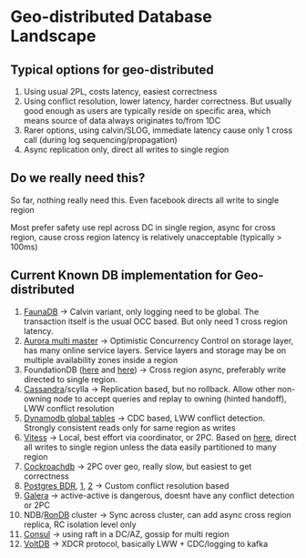 # Geo-distributed Database Landscape

## Typical options for geo-distributed

1. Using usual 2PL, costs latency, easiest correctness
2. Using conflict resolution, lower latency, harder correctness. But usually good enough as users are typically reside on specific area, which means source of data always originates to/from 1DC
3. Rarer options, using calvin/SLOG, immediate latency cause only 1 cross call (during log sequencing/propagation)
4. Async replication only, direct all writes to single region

## Do we really need this?

So far, nothing really need this. Even facebook directs all write to single region

Most prefer safety use repl across DC in single region, async for cross region, cause cross region latency is relatively unacceptable (typically > 100ms)

## Current Known DB implementation for Geo-distributed

1. [FaunaDB](https://fauna.com/blog/consistency-without-clocks-faunadb-transaction-protocol) -> Calvin variant, only logging need to be global. The transaction itself is the usual OCC based. But only need 1 cross region latency.
2. [Aurora multi master](https://docs.aws.amazon.com/AmazonRDS/latest/AuroraUserGuide/aurora-multi-master.html#aurora-multi-master-application) -> Optimistic Concurrency Control on storage layer, has many online service layers. Service layers and storage may be on multiple availability zones inside a region
3. FoundationDB ([here](https://www.foundationdb.org/files/fdb-paper.pdf) and [here](https://quabase.sei.cmu.edu/mediawiki/index.php/FoundationDB_Data_Replication_Features)) -> Cross region async, preferably write directed to single region.
4. [Cassandra](https://research.cs.cornell.edu/ladis2009/papers/lakshman-ladis2009.pdf)/scylla -> Replication based, but no rollback. Allow other non-owning node to accept queries and replay to owning (hinted handoff), LWW conflict resolution
5. [Dynamodb global tables](https://docs.aws.amazon.com/amazondynamodb/latest/developerguide/globaltables_HowItWorks.html) -> CDC based, LWW conflict detection. Strongly consistent reads only for same region as writes
6. [Vitess](https://vitess.io/docs/reference/features/two-phase-commit/) -> Local, best effort via coordinator, or 2PC. Based on [here](https://vitess.io/docs/overview/scalability-philosophy/#no-active-active-replication), direct all writes to single region unless the data easily partitioned to many region
7. [Cockroachdb](https://www.cockroachlabs.com/docs/cockroachcloud/architecture.html?filters=dedicated) -> 2PC over geo, really slow, but easiest to get correctness
8. [Postgres BDR](https://wiki.postgresql.org/wiki/BDR_Project), [1](https://www.enterprisedb.com/docs/pgd/latest/consistency/conflicts/), [2](https://www.enterprisedb.com/docs/pgd/latest/consistency/crdt/) -> Custom conflict resolution based
9. [Galera](https://severalnines.com/database-blog/how-use-cluster-cluster-replication-galera-cluster) -> active-active is dangerous, doesnt have any conflict detection or 2PC
10. NDB/[RonDB](https://docs.rondb.com/rondb_global_internal/) cluster -> Sync across cluster, can add async cross region replica, RC isolation level only
11. [Consul](https://learn.hashicorp.com/tutorials/consul/reference-architecture) -> using raft in a DC/AZ, gossip for multi region
12. [VoltDB](https://www.voltdb.com/why-voltdb/activen-xdcr/) -> XDCR protocol, basically LWW + CDC/logging to kafka
